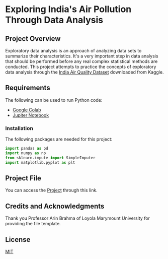 # Exploring India's Air Pollution Through Data Analysis

## Project Overview
Exploratory data analysis is an approach of analyzing data sets to summarize their characteristics. It's a very important step in data analysis that should be performed before any real complex statistical methods are conducted. This project attempts to practice the concepts of exploratory data analysis through the [India Air Quality Dataset](https://www.kaggle.com/shrutibhargava94/india-air-quality-data) downloaded from Kaggle. 

## Requirements
The following can be used to run Python code:

 - [Google Colab](https://colab.research.google.com/notebooks/intro.ipynb#recent=true)
 - [Jupiter Notebook](https://jupyter.org)

### Installation
The following packages are needed for this project:
```python
import pandas as pd
import numpy as np
from sklearn.impute import SimpleImputer
import matplotlib.pyplot as plt
```

## Project File
You can access the [Project](https://colab.research.google.com/drive/1ov1Za_92TgUFarJqVfYstHDa-xzpkeMx#scrollTo=NaDkBjlY6h4E) through this link.

## Credits and Acknowledgments
Thank you Professor Arin Brahma of Loyola Marymount University for providing the file template.

## License
[MIT](https://choosealicense.com/licenses/mit/)





